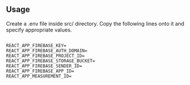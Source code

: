 ## Usage

Create a .env file inside src/ directory.
Copy the following lines onto it and specify appropriate values.

```

REACT_APP_FIREBASE_KEY=
REACT_APP_FIREBASE_AUTH_DOMAIN=
REACT_APP_FIREBASE_PROJECT_ID=
REACT_APP_FIREBASE_STORAGE_BUCKET=
REACT_APP_FIREBASE_SENDER_ID=
REACT_APP_FIREBASE_APP_ID=
REACT_APP_MEASUREMENT_ID=

```
